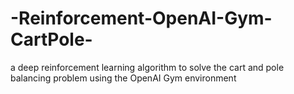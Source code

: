 # -Reinforcement-OpenAI-Gym-CartPole-
a deep reinforcement learning algorithm to solve the cart and pole balancing problem using the OpenAI Gym environment
